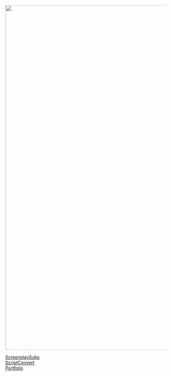 <p align="center">
  <img width="1080" src="https://media.giphy.com/media/RyXVu4ZW454IM/giphy-downsized.gif">
</p>

[ScreenplaySubs](https://screenplaysubs.com/) <br/>
[ScriptConvert](https://scriptconvert.com/) <br/>
[Portfolio](https://egan.dev)
